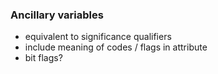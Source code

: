 ### Ancillary variables
- equivalent to significance qualifiers
- include meaning of codes / flags in attribute
- bit flags?
